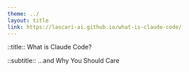 ```yaml
---
theme: ../
layout: title
link: https://lascari-ai.github.io/what-is-claude-code/
---
```


::title::
What is Claude Code?

::subtitle::
...and Why You Should Care



<!--
Let's cut through the hype. You're here because you've seen AI coding demos and wondered if they actually work in production. Today we'll look at Claude Code - not as another "revolutionary" tool, but as a practical engineering instrument with clear strengths, real limitations, and specific use cases where it excels.
-->

<style>
  .text-slate-steel { color: #4C5A61; }
  .text-bone-white { color: #EAE7DC; }
  .text-fog-grey { color: #B0B3B8; }
  .border-iron-ochre { border-color: #A35E35; }
  .bg-obsidian-black { background-color: #0C0C0C; }
  .bg-ash-graphite { background-color: #2B2B2B; }
</style>
